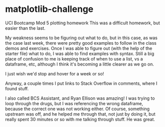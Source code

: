 # matplotlib-challenge
UCI Bootcamp Mod 5 plotting homework
This was a difficult homework, but easier than the last. 

My weakness seems to be figuring out what to do, but in this case, as was the case last week, there were pretty good examples to follow in the class demos and exercises.  Once I was able to figure out (with the help of the starter file) what to do, I was able to find examples with syntax.  Still a big place of confusion to me is keeping track of when to use a list, vs a dataframe, etc, although I think it's becoming a little clearer as we go on.

I just wish we'd stop and hover for a week or so!

Anyway, a couple times I put links to Stack Overflow in comments, where I found stuff.

I also called BCS Assistant, and Ryan Ellison was amazing! I was trying to loop through the drugs, but I was referencing the wrong dataframe, because the correct one was not working either. Of course, something upstream was off, and he helped me through that, not just by doing it, but really spent 30 minutes or so with me talking through stuff. He was great.

